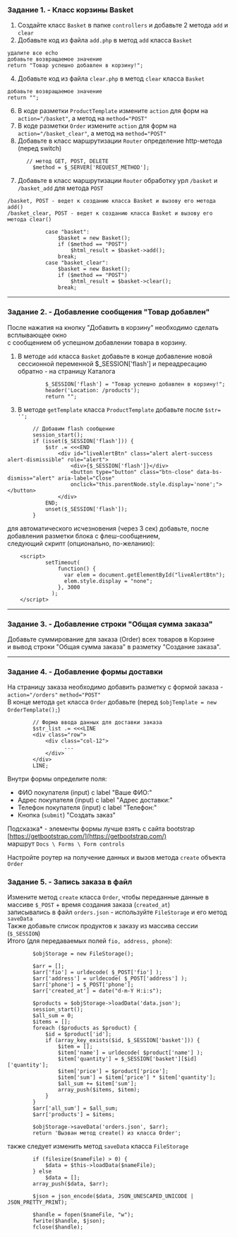 ### Задание 1. - Класс корзины Basket

1. Создайте класс `Basket` в папке `controllers` и добавьте 2 метода `add` и `clear`
2. Добавьте код из файла `add.php` в метод `add` класса `Basket`
```
удалите все echo
добавьте возвращаемое значение
return "Товар успешно добавлен в корзину!";
```
4. Добавьте код из файла `clear.php` в метод `clear` класса `Basket`
```
добавьте возвращаемое значение
return "";
```
6. В коде разметки `ProductTemplate` измените `action` для форм на `action="/basket"`, а метод на `method="POST"`
7. В коде разметки `Order` измените `action` для форм на `action="/basket_clear"`, а метод на `method="POST"`
8. Добавьте в класс маршрутизации `Router` определение http-метода (перед switch)
```
      // метод GET, POST, DELETE
    	$method = $_SERVER['REQUEST_METHOD'];
```
7. Добавьте в класс маршрутизации `Router` обработку урл `/basket` и `/basket_add` для метода `POST`
```
/basket, POST - ведет к созданию класса Basket и вызову его метода add()
/basket_clear, POST - ведет к созданию класса Basket и вызову его метода clear()

            case "basket":
                $basket = new Basket();
                if ($method == "POST")
                    $html_result = $basket->add();
                break;   
            case "basket_clear":
                $basket = new Basket();
                if ($method == "POST")
                    $html_result = $basket->clear();
                break;   
```
<hr>

### Задание 2. - Добавление сообщения "Товар добавлен"

После нажатия на кнопку "Добавить в корзину" необходимо сделать всплывающее окно  
с сообщением об успешном добавлении товара в корзину.

1. В методе `add` класса `Basket` добавьте в конце добавление новой сессионной переменной $_SESSION['flash']
и переадресацию обратно - на страницу Каталога 
```
            $_SESSION['flash'] = "Товар успешно добавлен в корзину!";
            header('Location: /products');
            return "";
```
3. В методе `getTemplate` класса `ProductTemplate` добавьте после `$str= '';`
```
        // Добавим flash сообщение
        session_start();
        if (isset($_SESSION['flash'])) {
            $str .= <<<END
                <div id="liveAlertBtn" class="alert alert-success alert-dismissible" role="alert">
                    <div>{$_SESSION['flash']}</div>
                    <button type="button" class="btn-close" data-bs-dismiss="alert" aria-label="Close"
                    onclick="this.parentNode.style.display='none';"></button>
                </div>
            END;
            unset($_SESSION['flash']);
        }
```
для автоматического исчезновения (через 3 сек) добавьте, после добавления разметки блока с флеш-сообщением,  
следующий скрипт (опционально, по-желанию):
```
    <script>
            setTimeout(
                function() {
                  var elem = document.getElementById("liveAlertBtn");
                  elem.style.display = "none";
                }, 3000
              );
    </script>
```
<hr>

### Задание 3. - Добавление строки "Общая сумма заказа"

Добавьте суммирование для заказа (Order) всех товаров в Корзине  
и вывод строки "Общая сумма заказа" в разметку "Создание заказа".  
<hr>

### Задание 4. - Добавление формы доставки 

На страницу заказа необходимо добавить разметку с формой заказа - `action="/orders"` `method="POST"`  
В конце метода `get` класса `Order` добавьте (перед `$objTemplate = new OrderTemplate();`)
```
        // Форма ввода данных для доставки заказа
        $str_list .= <<<LINE
        <div class="row">
            <div class="col-12">
                  ...
            </div>
        </div>
        LINE;
```
Внутри формы определите поля:
- ФИО покупателя (input) c label "Ваше ФИО:"
- Адрес покупателя (input) c label "Адрес доставки:"
- Телефон покупателя (input) c label "Телефон:"
- Кнопка (`submit`) "Создать заказ"

Подсказка* - элементы формы лучше взять с сайта bootstrap [https://getbootstrap.com/](https://getbootstrap.com/)   
маршрут `Docs \ Forms \ Form controls`

Настройте роутер на получение данных и вызов метода `create` объекта `Order`

### Задание 5. - Запись заказа в файл

Измените метод `create` класса `Order`, чтобы переданные данные в массиве `$_POST` + время создания заказа (`created_at`)  
записывались в файл `orders.json` - используйте `FileStorage` и его метод `saveData`  
Также добавьте список продуктов к заказу из массива сессии (`$_SESSION`)  
Итого (для передаваемых полей `fio, address, phone`):
```
        $objStorage = new FileStorage();

        $arr = [];
        $arr['fio'] = urldecode( $_POST['fio'] );
        $arr['address'] = urldecode( $_POST['address'] );
        $arr['phone'] = $_POST['phone'];
        $arr['created_at'] = date("d-m-Y H:i:s");

        $products = $objStorage->loadData('data.json');
        session_start();
        $all_sum = 0;
        $items = [];
        foreach ($products as $product) {
            $id = $product['id'];
            if (array_key_exists($id, $_SESSION['basket'])) {
                $item = [];
                $item['name'] = urldecode( $product['name'] );
                $item['quantity'] = $_SESSION['basket'][$id]['quantity'];                
                $item['price'] = $product['price'];
                $item['sum'] = $item['price'] * $item['quantity'];
                $all_sum += $item['sum'];
                array_push($items, $item);
            }
        }
        $arr['all_sum'] = $all_sum;
        $arr['products'] = $items;

        $objStorage->saveData('orders.json', $arr);
        return 'Вызван метод create() из класса Order';
```
также следует изменить метод `saveData` класса  `FileStorage`  
```
        if (filesize($nameFile) > 0) {
            $data = $this->loadData($nameFile);
        } else
            $data = [];
        array_push($data, $arr);

        $json = json_encode($data, JSON_UNESCAPED_UNICODE | JSON_PRETTY_PRINT);
        
        $handle = fopen($nameFile, "w");
        fwrite($handle, $json);
        fclose($handle);
```
